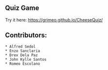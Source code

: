 ## Quiz Game 

Try it here: https://grimeo.github.io/CheeseQuiz/


## Contributors: 
    * Alfred Sedol
    * Enzo Sanclaria
    * Drex Dela Paz
    * John Kylle Santos
    * Romeo Escolano

